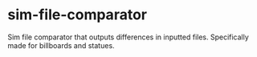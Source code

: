 # sim-file-comparator
Sim file comparator that outputs differences in inputted files.  Specifically made for billboards and statues.

